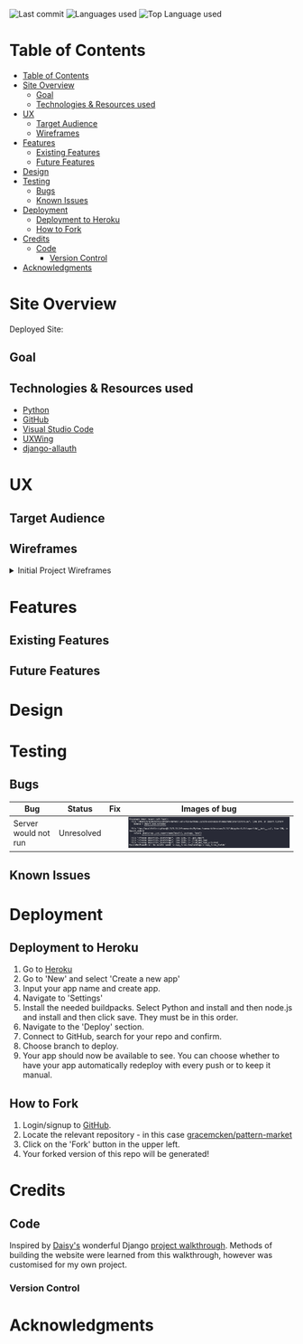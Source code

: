 
![Last commit](https://img.shields.io/github/last-commit/gracemcken/pattern-market) 
![Languages used](https://img.shields.io/github/languages/count/gracemcken/pattern-market)
![Top Language used](https://img.shields.io/github/languages/top/gracemcken/pattern-market)


# Table of Contents

- [Table of Contents](#table-of-contents)
- [Site Overview](#site-overview)
  - [Goal](#goal)
  - [Technologies \& Resources used](#technologies--resources-used)
- [UX](#ux)
  - [Target Audience](#target-audience)
  - [Wireframes](#wireframes)
- [Features](#features)
  - [Existing Features](#existing-features)
  - [Future Features](#future-features)
- [Design](#design)
- [Testing](#testing)
  - [Bugs](#bugs)
  - [Known Issues](#known-issues)
- [Deployment](#deployment)
  - [Deployment to Heroku](#deployment-to-heroku)
  - [How to Fork](#how-to-fork)
- [Credits](#credits)
  - [Code](#code)
    - [Version Control](#version-control)
- [Acknowledgments](#acknowledgments)
  


# Site Overview
Deployed Site: 

## Goal


## Technologies & Resources used

- [Python](https://www.python.org/) 
- [GitHub](https://github.com/)
- [Visual Studio Code](https://code.visualstudio.com/) 
- [UXWing](https://uxwing.com/)
- [django-allauth](https://django-allauth.readthedocs.io/en/latest/installation.html)

# UX
## Target Audience

## Wireframes
<details>
           <summary>Initial Project Wireframes</summary>
           <details>
           <summary>Base Website</summary>
<p>
          </p>
          </details>
          <details>
          <summary>Profile Pages</summary>
        <p>
         
 </p>
</details>
</details>




# Features

## Existing Features


## Future Features


# Design



# Testing

## Bugs

Bug | Status | Fix | Images of bug
----|--------|-----|--------------
Server would not run| Unresolved | |![crispy-form-bug](readme-images/bugs/server-crispy.png)

## Known Issues



# Deployment 
## Deployment to Heroku
1. Go to [Heroku](https://dashboard.heroku.com/apps)
2. Go to 'New' and select 'Create a new app'
3. Input your app name and create app.
4. Navigate to 'Settings'
5. Install the needed buildpacks. Select Python and install and then node.js and install and then click save. They must be in this order.
6. Navigate to the 'Deploy' section. 
7. Connect to GitHub, search for your repo and confirm. 
8. Choose branch to deploy.
9. Your app should now be available to see. You can choose whether to have your app automatically redeploy with every push or to keep it manual. 

## How to Fork
1. Login/signup to [GitHub](https://github.com/).
2. Locate the relevant repository - in this case [gracemcken/pattern-market](https://github.com/gracemcken/pattern-market)
3. Click on the 'Fork' button in the upper left.
4. Your forked version of this repo will be generated!
# Credits
## Code
Inspired by [Daisy's](https://github.com/Daisy-McG) wonderful Django [project walkthrough](https://github.com/Daisy-McG/Recipe-Tutorial). Methods of building the website were learned from this walkthrough, however was customised for my own project.


### Version Control




# Acknowledgments